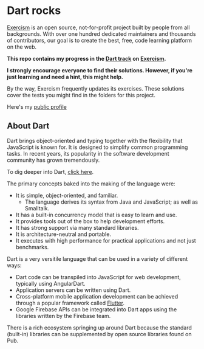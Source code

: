 # Dart rocks

[Exercism](https://exercism.org/) is an open source, not-for-profit project built by people from all backgrounds. With over one hundred dedicated maintainers and thousands of contributors, our goal is to create the best, free, code learning platform on the web.

**This repo contains my progress in the [Dart track](https://exercism.org/tracks/dart) on [Exercism](https://exercism.org/).**

**I strongly encourage everyone to find their solutions. However, if you're just learning and need a hint, this might help.**

By the way, Exercism frequently updates its exercises. These solutions cover the tests you might find in the folders for this project.

Here's my [public profile](https://exercism.org/profiles/poacosta)

## About Dart

Dart brings object-oriented and typing together with the flexibility that JavaScript is known for. It is designed to simplify common programming tasks. In recent years, its popularity in the software development community has grown tremendously.

To dig deeper into Dart, [click here](https://dart.dev/).

The primary concepts baked into the making of the language were:

* It is simple, object-oriented, and familiar.
  * The language derives its syntax from Java and JavaScript; as well as Smalltalk.
* It has a built-in concurrency model that is easy to learn and use.
* It provides tools out of the box to help development efforts.
* It has strong support via many standard libraries.
* It is architecture-neutral and portable.
* It executes with high performance for practical applications and not just benchmarks.

Dart is a very versitile language that can be used in a variety of different ways:

* Dart code can be transpiled into JavaScript for web development, typically using  AngularDart.
* Application servers can be written using Dart.
* Cross-platform mobile application development can be achieved through a popular framework called [Flutter](https://flutter.dev/).
* Google Firebase APIs can be integrated into Dart apps using the libraries written by the Firebase team.
  
There is a rich ecosystem springing up around Dart because the standard (built-in) libraries can be supplemented by open source libraries found on Pub.
